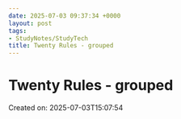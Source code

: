 ```yaml
---
date: 2025-07-03 09:37:34 +0000
layout: post
tags:
- StudyNotes/StudyTech
title: Twenty Rules - grouped
---
```


# Twenty Rules - grouped
Created on: 2025-07-03T15:07:54